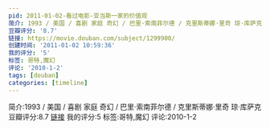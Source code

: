```yaml
---
pid: 2011-01-02-看过电影-亚当斯一家的价值观
简介: 1993 / 美国 / 喜剧 家庭 奇幻 / 巴里·索南菲尔德 / 克里斯蒂娜·里奇 琼·库萨克
豆瓣评分: '8.7'
链接: https://movie.douban.com/subject/1299900/
创建时间: '2011-01-02 10:59:36'
我的评分: '5'
标签: 哥特,魔幻
评论: '2010-1-2'
tags: [douban]
categories: [timeline]
---
```

简介:1993 / 美国 / 喜剧 家庭 奇幻 / 巴里·索南菲尔德 / 克里斯蒂娜·里奇 琼·库萨克
豆瓣评分:8.7
[链接](https://movie.douban.com/subject/1299900/)
我的评分:5
标签:哥特,魔幻
评论:2010-1-2
